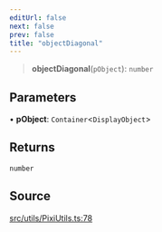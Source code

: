 ```yaml
---
editUrl: false
next: false
prev: false
title: "objectDiagonal"
---
```


> **objectDiagonal**(`pObject`): `number`

## Parameters

• **pObject**: `Container`\<`DisplayObject`\>

## Returns

`number`

## Source

[src/utils/PixiUtils.ts:78](https://github.com/relishinc/dill-pixel/blob/c79d8e8552aaa0f13a29535c819ae67d025b4669/src/utils/PixiUtils.ts#L78)
